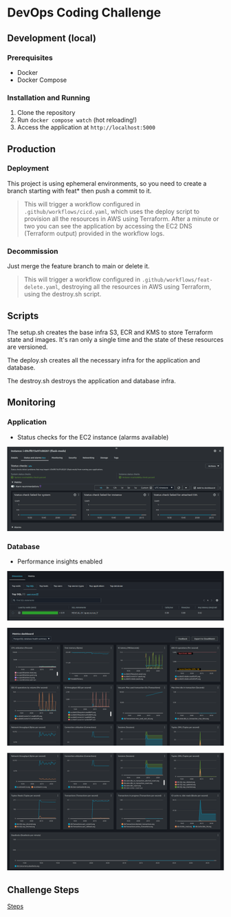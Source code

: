 # DevOps Coding Challenge

## Development (local)

### Prerequisites

- Docker
- Docker Compose

### Installation and Running

1. Clone the repository
2. Run `docker compose watch` (hot reloading!)
3. Access the application at `http://localhost:5000`

## Production

### Deployment

This project is using ephemeral environments, so you need to create a branch starting with feat* then push a commit to it.

> This will trigger a workflow configured in `.github/workflows/cicd.yaml`, which uses the deploy script to provision all the resources in AWS using Terraform.
> After a minute or two you can see the application by accessing the EC2 DNS (Terraform output) provided in the workflow logs.

### Decommission

Just merge the feature branch to main or delete it.

> This will trigger a workflow configured in `.github/workflows/feat-delete.yaml`, destroying all the resources in AWS using Terraform, using the destroy.sh script.

## Scripts

The setup.sh creates the base infra S3, ECR and KMS to store Terraform state and images. It's ran only a single time and the state of these resources are versioned.

The deploy.sh creates all the necessary infra for the application and database.

The destroy.sh destroys the application and database infra.

## Monitoring

### Application

- Status checks for the EC2 instance (alarms available)

![](images/ec2_status_checks.png)

### Database

- Performance insights enabled

![](images/rds_query_exec_time.png)

![](images/rds_metrics_dash.png)

![](images/rds_metrics_dash2.png)

## Challenge Steps

[Steps](Steps.md)
